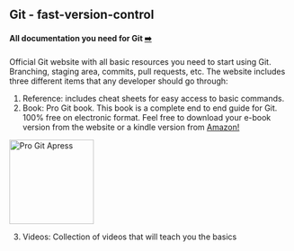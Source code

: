 ## Git - fast-version-control

#### All documentation you need for Git [:arrow_right:](https://git-scm.com/doc)

Official Git website with all basic resources you need to start using Git. Branching, staging area, commits, pull requests, etc. The website includes three different items that any developer should go through:

1. Reference: includes cheat sheets for easy access to basic commands.
2. Book: Pro Git book. This book is a complete end to end guide for Git. 100% free on electronic format. Feel free to download your e-book version from the website or a kindle version from [Amazon!](https://www.amazon.com/Pro-Git-Scott-Chacon-ebook-dp-B01ISNIKES/dp/B01ISNIKES/ref=mt_kindle?_encoding=UTF8&amp;me=&amp;qid=)

<img src="https://git-scm.com/images/progit2.png" alt="Pro Git Apress" width="150"/>

3. Videos: Collection of videos that will teach you the basics